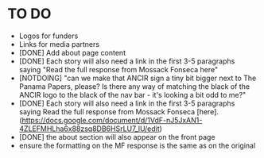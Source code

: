 TO DO
=====
* Logos for funders
* Links for media partners
* [DONE] Add about page content
* [DONE] Each story will also need a link in the first 3-5 paragraphs saying "Read the full response from Mossack Fonseca here"
* [NOTDOING] "can we make that ANCIR sign a tiny bit bigger next to The Panama Papers, please? Is there any way of matching the black of the ANCIR logo to the black of the nav bar - it's looking a bit odd to me?"
* [DONE] Each story will also need a link in the first 3-5 paragraphs saying Read the full response from Mossack Fonseca [here].(https://docs.google.com/document/d/1VdF-nJ5JxAN1-4ZLEFMHLha6x88zsq8DB6HSrLU7_lU/edit)
* [DONE] the about section will also appear on the front page
* ensure the formatting on the MF response is the same as on the original
